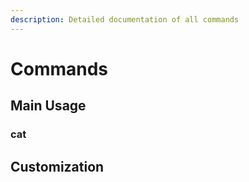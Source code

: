 ```yaml
---
description: Detailed documentation of all commands
---
```


# Commands

## Main Usage

### cat



## Customization
